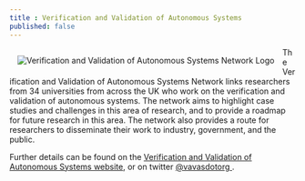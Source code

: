 ```yaml
---
title : Verification and Validation of Autonomous Systems
published: false
---
```


<a href="https://vavas.org/"> <img alt="Verification and Validation of Autonomous Systems Network Logo" style="float: left; margin: 1em" src="{{site.images}}project-images/vavas.png"></a>

The Verification and Validation of Autonomous Systems Network links researchers from 34 universities from across the UK who work on the verification and validation of autonomous systems. The network aims to
highlight case studies and challenges in this area of research, and to provide a roadmap for future research in this area. The network also provides a route for researchers to disseminate their work to industry, government, and the public.

Further details can be found on the [Verification and Validation of Autonomous Systems website](https://vavas.org/), or on twitter <a href="https://twitter.com/vavasdotorg"><i class="fab fa-twitter"></i> @vavasdotorg </a>.
